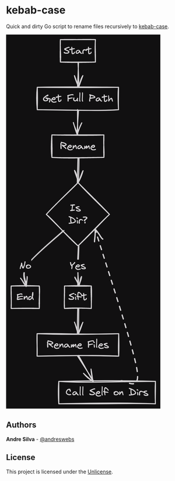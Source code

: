 # kebab-case

Quick and dirty Go script to rename files recursively to [kebab-case](https://en.wiktionary.org/wiki/kebab_case).

![flow chart](docs/flow-dark.png) 

## Authors

**Andre Silva** - [@andreswebs](https://github.com/andreswebs)

## License

This project is licensed under the [Unlicense](UNLICENSE.md).
